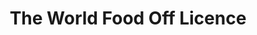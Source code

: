 ---
title: "The World Food Off Licence"
url: /bristol/the-world-food-off-licence/
shop: Spirituosen
---